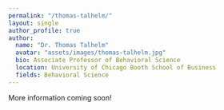 ```yaml
---
permalink: "/thomas-talhelm/"
layout: single
author_profile: true
author:
  name: "Dr. Thomas Talhelm"
  avatar: "assets/images/thomas-talhelm.jpg"
  bio: Associate Professor of Behavioral Science
  location: University of Chicago Booth School of Business
  fields: Behavioral Science
---
```

More information coming soon!
